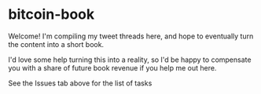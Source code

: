 # bitcoin-book
Welcome! I'm compiling my tweet threads here, and hope to eventually turn the content into a short book. 

I'd love some help turning this into a reality, so I'd be happy to compensate you with a share of future book revenue if you help me out here.

See the Issues tab above for the list of tasks
